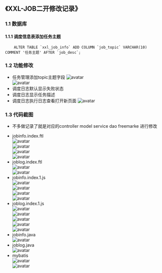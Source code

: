 ## 《XXL-JOB二开修改记录》
### 1.1 数据库
#### 1.1.1 调度信息表添加任务主题
```
    ALTER TABLE `xxl_job_info` ADD COLUMN `job_topic` VARCHAR(10) COMMENT '任务主题' AFTER `job_desc`;
```
### 1.2 功能修改
- 任务管理添加topic主题字段
![avatar](images/341341412412412.png)<br>
![avatar](images/sadadasfga.png)<br>
- 调度日志默认显示失败状态 
- 调度日志显示任务描述
- 调度日志执行日志查看打开新页面
![avatar](images/2201ca9e47da3e3483551448202bae5.png)<br>
### 1.3 代码截图
* 不多做记录了就是对应的controller model service dao freemarke 进行修改
- jobinfo.index.ftl<br>
![avatar](images/1cfe4dcffb4e7d435144fcf9dccdd5f.png)<br>
![avatar](images/01ef8732faa503d16c94e2a622d525a.png)<br>
![avatar](images/2a4187c591821d03326a62118bfad04.png)<br>
![avatar](images/0a0566192e9331ef7960fe7ea00cd96.png)<br>
- joblog.index.ftl<br>
![avatar](images/32588eff550855a944189d7b91e8e95.png)<br>
![avatar](images/bb7098d43109180fe5280e14074718f.png)<br>
- jobinfo.index.1.js<br>
![avatar](images/639dbe18ae91017ab8705e401b91dd0.png)<br>
![avatar](images/6d2ddb527fc0637f3d854231301a56a.png)<br>
![avatar](images/eca6dc456dfe5a7ed527fcaa2c5190a.png)<br>
![avatar](images/07af895c89d124110f487ae8691e1dd.png)<br>
- joblog.index.1.js<br>
![avatar](images/823a1a53ef3479720800d8f6726457d.png)<br>
![avatar](images/b706843d83a0a1fba959a082fdc7628.png)<br>
![avatar](images/86a958e4273bc01b9b46d5dbdb1f0cc.png)<br>
![avatar](images/48c84980b1b4f2bcf8abcd8ee41d387.png)<br>
![avatar](images/b96cf069475ffc1a17aa609d7de1259.png)<br>
- jobinfo.java<br>
![avatar](images/f457bf0fbeac8930f70fef08ff89213.png)<br>
- joblog.java<br>
![avatar](images/13d5ac3d697b36781c2c37c61f45042.png)<br>
- mybatis <br>
![avatar](images/9d2333a90ea63199f0174598c341797.png)<br>
![avatar](images/ea67a87cd5b1837f23e895806d79dfa.png)<br>


